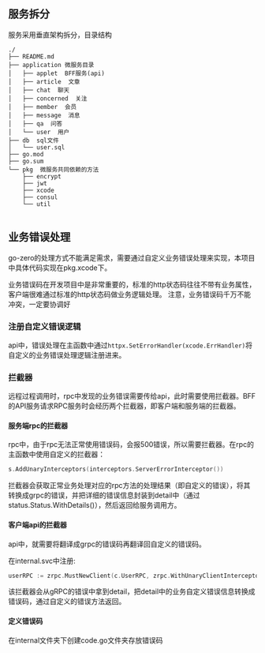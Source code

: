 
## 服务拆分
服务采用垂直架构拆分，目录结构
```shell
./
├── README.md
├── application 微服务目录
│   ├── applet  BFF服务(api)
│   ├── article  文章
│   ├── chat  聊天
│   ├── concerned  关注
│   ├── member  会员
│   ├── message  消息
│   ├── qa  问答
│   └── user  用户
├── db  sql文件
│   └── user.sql
├── go.mod
├── go.sum
└── pkg  微服务共同依赖的方法
    ├── encrypt
    ├── jwt
    ├── xcode
    ├── consul
    └── util
    
```

## 业务错误处理

go-zero的处理方式不能满足需求，需要通过自定义业务错误处理来实现，本项目中具体代码实现在pkg.xcode下。

业务错误码在开发项目中是非常重要的，标准的http状态码往往不带有业务属性，客户端很难通过标准的http状态码做业务逻辑处理。 注意，业务错误码千万不能冲突，一定要协调好

### 注册自定义错误逻辑

api中，错误处理在主函数中通过`httpx.SetErrorHandler(xcode.ErrHandler)`将自定义的业务错误处理逻辑注册进来。

### 拦截器

远程过程调用时，rpc中发现的业务错误需要传给api，此时需要使用拦截器。BFF的API服务请求RPC服务时会经历两个拦截器，即客户端和服务端的拦截器。

#### 服务端rpc的拦截器

rpc中，由于rpc无法正常使用错误码，会报500错误，所以需要拦截器。在rpc的主函数中使用自定义的拦截器：

```go
s.AddUnaryInterceptors(interceptors.ServerErrorInterceptor())
```

拦截器会获取正常业务处理对应的rpc方法的处理结果（即自定义的错误），将其转换成grpc的错误，并把详细的错误信息封装到detail中（通过status.Status.WithDetails()），然后返回给服务调用方。

#### 客户端api的拦截器

api中，就需要将翻译成grpc的错误码再翻译回自定义的错误码。

在internal.svc中注册:

```go
userRPC := zrpc.MustNewClient(c.UserRPC, zrpc.WithUnaryClientInterceptor(interceptors.ClientErrorInterceptor()))
```

该拦截器会从gRPC的错误中拿到detail，把detail中的业务自定义错误信息转换成错误码，通过自定义的错误方法返回。



#### 定义错误码

在internal文件夹下创建code.go文件夹存放错误码

